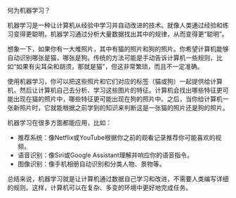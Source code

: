 何为机器学习？



机器学习是一种让计算机从经验中学习并自动改进的技术。就像人类通过经验和练习变得更聪明，机器学习通过分析大量数据找出其中的规律，从而变得更“聪明”。

想象一下，如果你有一大堆照片，其中有猫的照片和狗的照片。你希望计算机能够自动识别哪张是猫，哪张是狗。传统的方法可能是手动告诉计算机一些规则，比如“如果有尖耳朵和胡须，那就是猫”，但这非常繁琐，而且不一定准确。

使用机器学习，你可以把这些照片和它们对应的标签（猫或狗）一起提供给计算机，然后让计算机自己去分析、学习这些图片的特征。计算机会找出哪些特征更可能出现在猫的照片中，哪些特征更可能出现在狗的照片中。之后，当你给计算机一张新照片时，它就能根据之前学到的知识来判断这是一张猫的照片还是狗的照片。

机器学习在很多方面都能应用，比如：
- 推荐系统：像Netflix或YouTube根据你之前的观看记录推荐你可能喜欢的视频。
- 语音识别：像Siri或Google Assistant理解并响应你的语音指令。
- 图像识别：像手机相册自动识别和分类人物、景物等。

总结来说，机器学习就是让计算机通过数据自己学习和改进，不需要人类编写详细的规则。这样，计算机可以在复杂、多变的环境中更好地完成任务。